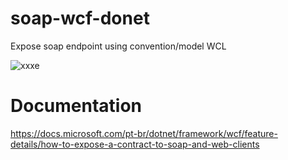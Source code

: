 # soap-wcf-donet
Expose soap endpoint using convention/model WCL

![xxxe](https://user-images.githubusercontent.com/25963928/161650284-7a9026eb-41ed-45cd-9c7a-da5ff8dc403c.png)

# Documentation

https://docs.microsoft.com/pt-br/dotnet/framework/wcf/feature-details/how-to-expose-a-contract-to-soap-and-web-clients
